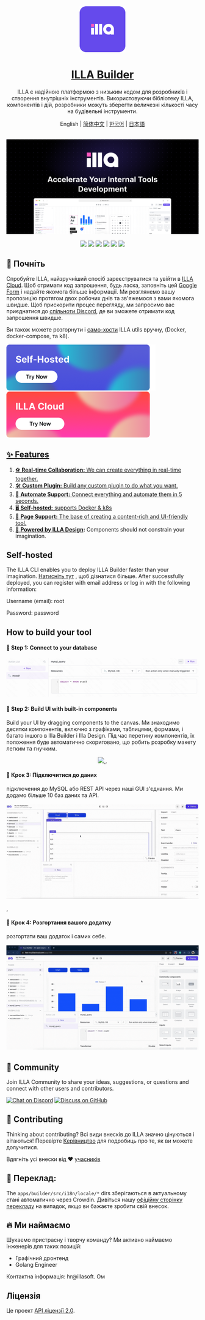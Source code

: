 <div align="center">
  <a href="https://cloud.illacloud.com/">
    <img alt="Логотип дизайну ILLA" width="120px" height="120px" src="https://github.com/illacloud/.github/blob/main/assets/images/illa-logo.svg"/>
  </a>
</div>

<h1 align="center"><a href="https://cloud.illacloud.com/">ILLA Builder</a> </h1>

<p align="center">ILLA є надійною платформою з низьким кодом для розробників і створення внутрішніх інструментів. Використовуючи бібліотеку ILLA, компонентів і дій, розробники можуть зберегти величезні кількості часу на будівельні інструменти. </p>

<div align="center">
English | <a href="https://github.com/illacloud/illa-builder/blob/main/README-CN.md">简体中文</a> | <a href="https://github.com/illacloud/illa-builder/blob/main/README-KR.md">한국어</a> | <a href="https://github.com/illacloud/illa-builder/blob/main/README-JP.md">日本語</a>
</div>

<br>
<p align="center">
<a href="https://cloud.illacloud.com/">
  <img src="https://github.com/illacloud/.github/blob/main/assets/images/github-home.png">
</a>
</p>


<p align="center">
  <a href="https://discord.gg/illacloud"><img src="https://img.shields.io/badge/chat-Discord-7289DA?logo=discord" height=18></a>
  <a href="https://twitter.com/illacloudHQ"><img src="https://img.shields.io/badge/Twitter-1DA1F2?logo=twitter&logoColor=white" height=18></a>
  <a href="https://github.com/orgs/illacloud/discussions"><img src="https://img.shields.io/badge/discussions-GitHub-333333?logo=github" height=18></a>
  <a title="Кравдін" target="_blank" href="https://crowdin.com/project/illa-builder"><img src="https://badges.crowdin.net/illa-builder/localized.svg"  height=18></a>
  <a href="./LICENSE"><img src="https://img.shields.io/github/license/illacloud/illa-builder" height=18></a>
  <a href="./CONTRIBUTING.md"><img src="https://badgen.net/badge/PRs/Welcome/green?icon=storybook" height=18></a>
</p>

## 🚀 Почніть
Спробуйте ILLA, найзручніший спосіб зареєструватися та увійти в [ILLA Cloud](https://cloud.illacloud.com/). Щоб отримати код запрошення, будь ласка, заповніть цей [Google Form](https://forms.gle/XFRSUc3yFpzbCdcWA) і надайте якомога більше інформації. Ми розглянемо вашу пропозицію протягом двох робочих днів та зв'яжемося з вами якомога швидше. Щоб прискорити процес перегляду, ми запросимо вас приєднатися до [спільноти Discord](https://discord.gg/illacloud), де ви зможете отримати код запрошення швидше.

Ви також можете розгорнути і [само-хости](https://github.com/illacloud/illa-builder#self-hosted) ILLA utils вручну, (Docker, docker-compose, та k8).

<p>
  <a href="https://www.illacloud.com/en-US/docs/deploy-introduction"><img src="https://github.com/illacloud/.github/blob/main/assets/images/selfhost.png" height=120 />
  <a href="https://cloud.illacloud.com/"><img src="https://raw.githubusercontent.com/illacloud/.github/main/assets/images/ILLA%20Cloud.png" height=120 />
</p>

## ✨ Features

1. ⚽ **Real-time Collaboration:** We can create everything in real-time together.
2. 🛠 **Custom Plugin:** Build any custom plugin to do what you want.
3. 🤖 **Automate Support:** Connect everything and automate them in 5 seconds.
4. 🖥 **Self-hosted:** supports Docker & k8s
5. 📝 **Page Support:** The base of creating a content-rich and UI-friendly tool.
6. 🎨 **Powered by [ILLA Design](https://github.com/illacloud/illa-design):** Components should not constrain your imagination.

## Self-hosted

The ILLA CLI enables you to deploy ILLA Builder faster than your imagination. [Натисніть тут](https://www.illacloud.com/docs/illa-cli) , щоб дізнатися більше. After successfully deployed, you can register with email address or log in with the following information:
<p align="left">Username (email): root</p>
<p align="left">Password: password</p>

## How to build your tool

#### 🎯 Step 1: Connect to your database
<p align="center">
  <a href="https://cloud.illacloud.com/">
    <img src="https://github.com/illacloud/.github/blob/main/assets/images/sql.jpeg">
  </a>
</p>

#### 🎨 Step 2: Build UI with built-in components
Build your UI by dragging components to the canvas. Ми знаходимо десятки компонентів, включно з графіками, таблицями, формами, і багато іншого в Illa Builder і Illa Design. Під час перетину компонентів, їх положення буде автоматично скориговано, що робить розробку макету легким та гнучким.

<p align="center">
  <a href="https://cloud.illacloud.com/">
    <img src="https://github.com/illacloud/.github/blob/main/assets/images/edit-ui-with-components.gif">
  </a></a>.
</p>

#### 🔌 Крок 3: Підключитися до даних
підключення до MySQL або REST API через наші GUI з'єднання. Ми додамо більше 10 баз даних та API.
<p align="center">
  <a href="https://cloud.illacloud.com/">
    <img src="https://github.com/illacloud/.github/blob/main/assets/images/connect-your-data.gif">
  </a>
</p>,</p>

#### 🚀 Крок 4: Розгортання вашого додатку
розгортати ваш додаток і самих себе.
<p align="center">
  <a href="https://cloud.illacloud.com/">
    <img src="https://github.com/illacloud/.github/blob/main/assets/images/deploy.gif">
  </a>
</p>

## 💬 Community

Join ILLA Community to share your ideas, suggestions, or questions and connect with other users and contributors.

[![Chat on Discord](https://img.shields.io/badge/chat-Discord-7289DA?logo=discord)](https://discord.gg/illacloud)   [![Discuss on GitHub](https://img.shields.io/badge/discussions-GitHub-333333?logo=github)](https://github.com/orgs/illacloud/discussions)

## 🌱 Contributing

Thinking about contributing? Всі види внесків до ILLA значно цінуються і вітаються! Перевірте [Керівництво](./CONTRIBUTING.md) для подробиць про те, як ви можете долучитися.
<p>Вдягніть усі внески від ❤️  <a href="https://github.com/illacloud/illa-builder/graphs/contributors">учасників</a></p>

## 📢 Переклад:

The `apps/builder/src/i18n/locale/*` dirs зберігаються в актуальному стані автоматично через Crowdin. Дивіться нашу [офіційну сторінку перекладу](https://crowdin.com/project/illa-builder) на випадок, якщо ви бажаєте зробити свій внесок.

## 🔥 Ми наймаємо

Шукаємо пристрасну і творчу команду? Ми активно наймаємо інженерів для таких позицій:

- Графічний дронтенд
- Golang Engineer

Контактна інформація: hr@illasoft. Ом

## Ліцензія

Це проект [API ліцензії 2.0](./LICENSE).
